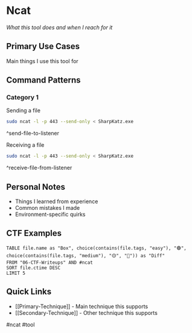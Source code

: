 # Ncat

_What this tool does and when I reach for it_

## Primary Use Cases

Main things I use this tool for

## Command Patterns

### Category 1

Sending a file
```bash
sudo ncat -l -p 443 --send-only < SharpKatz.exe
```
^send-file-to-listener

Receiving a file
```bash
sudo ncat -l -p 443 --send-only < SharpKatz.exe
```
^receive-file-from-listener

## Personal Notes

- Things I learned from experience
- Common mistakes I made
- Environment-specific quirks

## CTF Examples

```dataview
TABLE file.name as "Box", choice(contains(file.tags, "easy"), "🟢", choice(contains(file.tags, "medium"), "🟡", "🔴")) as "Diff"
FROM "06-CTF-Writeups" AND #ncat
SORT file.ctime DESC
LIMIT 5
```

## Quick Links

- [[Primary-Technique]] - Main technique this supports
- [[Secondary-Technique]] - Other technique this supports

#ncat #tool